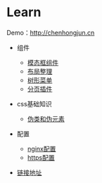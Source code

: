 # Learn

  Demo：http://chenhongjun.cn

- 组件
  - [模态框组件](/components/Modal/example.html)
  - [布局整理](/components/Layout/example.html)
  - [树形菜单](/components/TreeMenu/example.html)
  - [分页插件](/components/Paging/example.html)

- css基础知识
  - [伪类和伪元素](/css/pseudo-classes-elements.md)

- 配置
  - [nginx配置](/config/nginx-config.md)
  - [https配置](/config/https-config.md)


- [链接地址](/links/links.md)